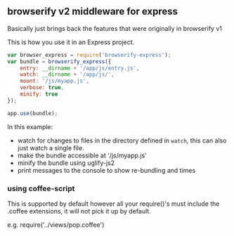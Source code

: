 ## browserify v2 middleware for express 

Basically just brings back the features that were originally in browserify v1

This is how you use it in an Express project.

```javascript
var browser_express = require('browserify-express');
var bundle = browserify_express({
	entry: __dirname + '/app/js/entry.js',
	watch: __dirname + '/app/js/',
	mount: '/js/myapp.js',
	verbose: true,
	minify: true
});

app.use(bundle);
```

In this example: 

* watch for changes to files in the directory defined in `watch`, this can also just watch a single file. 
* make the bundle accessible at '/js/myapp.js'
* minify the bundle using uglify-js2
* print messages to the console to show re-bundling and times

### using coffee-script

This is supported by default however all your require()'s must include the .coffee extensions, it will not pick it up by default.

e.g. require('../views/pop.coffee')



